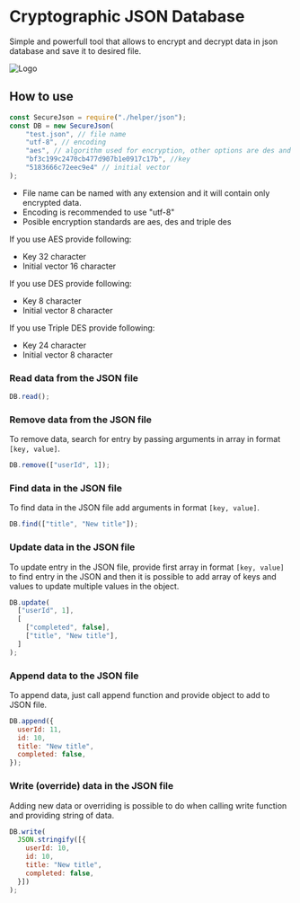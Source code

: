 # Cryptographic JSON Database

Simple and powerfull tool that allows to encrypt and decrypt data in json database and save it to desired file.

![Logo](https://repository-images.githubusercontent.com/497405780/0aa0c8b3-bb2f-4d70-9bb2-4846d3829a53)

## How to use

```javascript
const SecureJson = require("./helper/json");
const DB = new SecureJson(
    "test.json", // file name 
    "utf-8", // encoding
    "aes", // algorithm used for encryption, other options are des and triple-des
    "bf3c199c2470cb477d907b1e0917c17b", //key
    "5183666c72eec9e4" // initial vector
);
```
- File name can be named with any extension and it will contain only encrypted data.
- Encoding is recommended to use "utf-8"
- Posible encryption standards are aes, des and triple des

If you use AES provide following:
- Key 32 character
- Initial vector 16 character

If you use DES provide following:
- Key 8 character
- Initial vector 8 character

If you use Triple DES provide following:
- Key 24 character
- Initial vector 8 character


### Read data from the JSON file

```javascript
DB.read();
```

### Remove data from the JSON file

To remove data, search for entry by passing arguments in array in format `[key, value]`.

```javascript
DB.remove(["userId", 1]);
```

### Find data in the JSON file

To find data in the JSON file add arguments in format `[key, value]`.

```javascript
DB.find(["title", "New title"]);
```

### Update data in the JSON file

To update entry in the JSON file, provide first array in format `[key, value]` to find entry in the JSON and then it is possible to add array of keys and values to update multiple values in the object.

```javascript
DB.update(
  ["userId", 1],
  [
    ["completed", false],
    ["title", "New title"],
  ]
);
```

### Append data to the JSON file

To append data, just call append function and provide object to add to JSON file.

```javascript
DB.append({
  userId: 11,
  id: 10,
  title: "New title",
  completed: false,
});
```

### Write (override) data in the JSON file

Adding new data or overriding is possible to do when calling write function and providing string of data.

```javascript
DB.write(
  JSON.stringify([{
    userId: 10,
    id: 10,
    title: "New title",
    completed: false,
  }])
);
```
